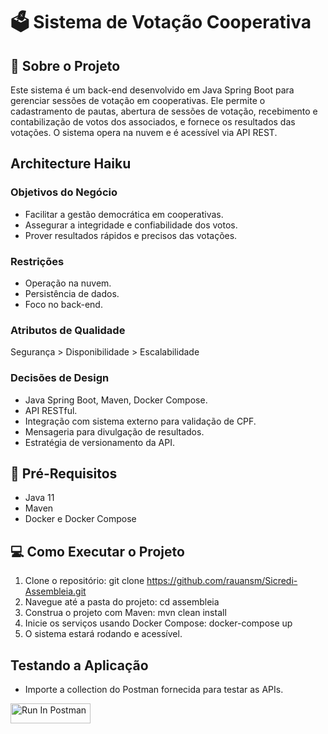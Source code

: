 # 🗳 Sistema de Votação Cooperativa

## 📑 Sobre o Projeto
Este sistema é um back-end desenvolvido em Java Spring Boot para gerenciar sessões de votação em cooperativas. Ele permite o cadastramento de pautas, abertura de sessões de votação, recebimento e contabilização de votos dos associados, e fornece os resultados das votações. O sistema opera na nuvem e é acessível via API REST.

## Architecture Haiku
### Objetivos do Negócio
- Facilitar a gestão democrática em cooperativas.
- Assegurar a integridade e confiabilidade dos votos.
- Prover resultados rápidos e precisos das votações.

### Restrições
- Operação na nuvem.
- Persistência de dados.
- Foco no back-end.

### Atributos de Qualidade
Segurança > Disponibilidade > Escalabilidade

### Decisões de Design
- Java Spring Boot, Maven, Docker Compose.
- API RESTful.
- Integração com sistema externo para validação de CPF.
- Mensageria para divulgação de resultados.
- Estratégia de versionamento da API.

## 📂 Pré-Requisitos
- Java 11
- Maven
- Docker e Docker Compose
  
## 💻  Como Executar o Projeto
1. Clone o repositório: git clone https://github.com/rauansm/Sicredi-Assembleia.git
2. Navegue até a pasta do projeto: cd assembleia
3. Construa o projeto com Maven: mvn clean install
4. Inicie os serviços usando Docker Compose: docker-compose up
5. O sistema estará rodando e acessível.

## Testando a Aplicação
- Importe a collection do Postman fornecida para testar as APIs.
  
[<img src="https://run.pstmn.io/button.svg" alt="Run In Postman" style="width: 128px; height: 32px;">](https://god.gw.postman.com/run-collection/30868128-78abcdd2-6ec4-48d5-b050-963425e7de3a?action=collection%2Ffork&source=rip_markdown&collection-url=entityId%3D30868128-78abcdd2-6ec4-48d5-b050-963425e7de3a%26entityType%3Dcollection%26workspaceId%3D67e732e4-8d6c-4a95-8182-a6be28fd6ef1)
